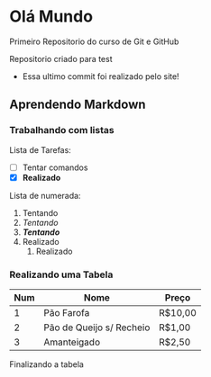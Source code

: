 # Olá Mundo

Primeiro Repositorio do curso de Git e GitHub


Repositorio criado para test

* Essa ultimo commit foi realizado pelo site!

## Aprendendo Markdown
### Trabalhando com listas

Lista de Tarefas:

- [ ] Tentar comandos
- [x] __Realizado__

Lista de numerada:

1. Tentando
2. _Tentando_
3. __*Tentando*__
4. Realizado
   1. Realizado

### Realizando uma Tabela

Num | Nome | Preço 
---|---|---
1 | Pão Farofa | R$10,00
2 | Pão de Queijo s/ Recheio | R$1,00
3 | Amanteigado | R$2,50

Finalizando a tabela

